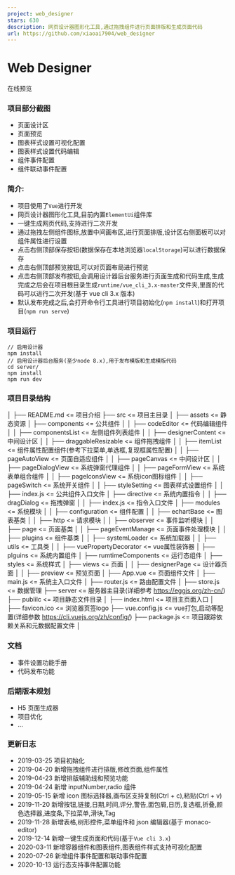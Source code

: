 ```yaml
---
project: web_designer
stars: 630
description: 网页设计器图形化工具,通过拖拽组件进行页面排版和生成页面代码
url: https://github.com/xiaoai7904/web_designer
---
```


Web Designer
============

在线预览

### 项目部分截图

-   页面设计区
-   页面预览
-   图表样式设置可视化配置
-   图表样式设置代码编辑
-   组件事件配置
-   组件联动事件配置

### 简介:

-   项目使用了`Vue`进行开发
-   网页设计器图形化工具,目前内置`ElementUi`组件库
-   一键生成网页代码,支持进行二次开发
-   通过拖拽左侧组件图标,放置中间画布区,进行页面排版,设计区右侧面板可以对组件属性进行设置
-   点击右侧顶部保存按钮(数据保存在本地浏览器`localStorage`)可以进行数据保存
-   点击右侧顶部预览按钮,可以对页面布局进行预览
-   点击右侧顶部发布按钮,会调用设计器后台服务进行页面生成和代码生成,生成完成之后会在项目根目录生成`runtime/vue_cli_3.x-master`文件夹,里面的代码可以进行二次开发(基于 vue cli 3.x 版本)
-   默认发布完成之后,会打开命令行工具进行项目初始化(`npm install`)和打开项目(`npm run serve`)

### 项目运行

```
// 启用设计器
npm install
// 启用设计器后台服务(至少node 8.x),用于发布模版和生成模版代码
cd server/
npm install
npm run dev
```

### 项目目录结构

│
├── README.md                           <\=  项目介绍
├── src                                 <\=  项目主目录
│   ├── assets                          <\=  静态资源
│   ├── components                      <\=  公共组件
│   │   ├── codeEditor                  <\=  代码编辑组件
│   │   ├── componentsList              <\=  左侧组件列表组件
│   │   ├── designerContent             <\=  中间设计区
│   │   ├── draggableResizable          <\=  组件拖拽组件
│   │   ├── itemList                    <\=  组件属性配置组件(参考下拉菜单,单选框,复现框属性配置)
│   │   ├── pageAutoView                <\=  页面自适应组件
│   │   ├── pageCanvas                  <\=  中间设计区
│   │   ├── pageDialogView              <\=  系统弹窗代理组件
│   │   ├── pageFormView                <\=  系统表单组合组件
│   │   ├── pageIconsView               <\=  系统icon图标组件
│   │   ├── pageSwitch                  <\=  系统开关组件
│   │   ├── styleSetting                <\=  图表样式设置组件
│   │   ├── index.js                    <\=  公共组件入口文件
│   ├── directive                       <\=  系统内置指令
│   │   ├── dragDialog                  <\=  拖拽弹窗
│   │   ├── index.js                    <\=  指令入口文件
│   ├── modules                         <\=  系统模块
│   │   ├── configuration               <\=  组件配置
│   │   ├── echartBase                  <\=  图表基类
│   │   ├── http                        <\=  请求模块
│   │   ├── observer                    <\=  事件监听模块
│   │   ├── page                        <\=  页面基类
│   │   ├── pageEventManage             <\=  页面事件处理模块
│   │   ├── plugins                     <\=  组件基类
│   │   ├── systemLoader                <\=  系统加载器
│   │   ├── utils                       <\=  工具类
│   │   ├── vuePropertyDecorator        <\=  vue属性装饰器
│   ├── plguins                         <\=  系统内置组件
│   ├── rumtimeComponents               <\=  运行态组件
│   ├── styles                          <\=  系统样式
│   ├── views                           <\=  页面
│   │   ├── designerPage                <\=  设计器页面
│   │   ├── preview                     <\=  预览页面
│   ├── App.vue                         <\=  页面组件文件
│   ├── main.js                         <\=  系统主入口文件
│   ├── router.js                       <\=  路由配置文件
│   ├── store.js                        <\=  数据管理
├── server                              <\=  服务器主目录(详细参考 https://eggjs.org/zh-cn/)
├── publilc                             <\=  项目静态文件目录
│   ├── index.html                      <\=  项目主页面入口
│   ├── favicon.ico                     <\=  浏览器页签logo
├── vue.config.js                       <\=  vue打包,启动等配置(详细参数 https://cli.vuejs.org/zh/config/)
├── package.js                          <\=  项目跟踪依赖关系和元数据配置文件
│

### 文档

-   事件设置功能手册
-   代码发布功能

### 后期版本规划

-   H5 页面生成器
-   项目优化
-   ...

### 更新日志

-   2019-03-25 项目初始化
-   2019-04-20 新增拖拽组件进行排版,修改页面,组件属性
-   2019-04-23 新增排版辅助线和预览功能
-   2019-04-24 新增 inputNumber,radio 组件
-   2019-05-15 新增 icon 图标选择器,画布区支持复制(Ctrl + c),粘贴(Ctrl + v)
-   2019-11-20 新增按钮,链接,日期,时间,评分,警告,面包屑,日历,复选框,折叠,颜色选择器,进度条,下拉菜单,滑块,Tag
-   2019-11-28 新增表格,树形控件,菜单组件和 json 编辑器(基于 monaco-editor)
-   2019-12-14 新增一键生成页面和代码(基于`Vue cli 3.x`)
-   2020-03-11 新增容器组件和图表组件,图表组件样式支持可视化配置
-   2020-07-26 新增组件事件配置和联动事件配置
-   2020-10-13 运行态支持事件配置功能
